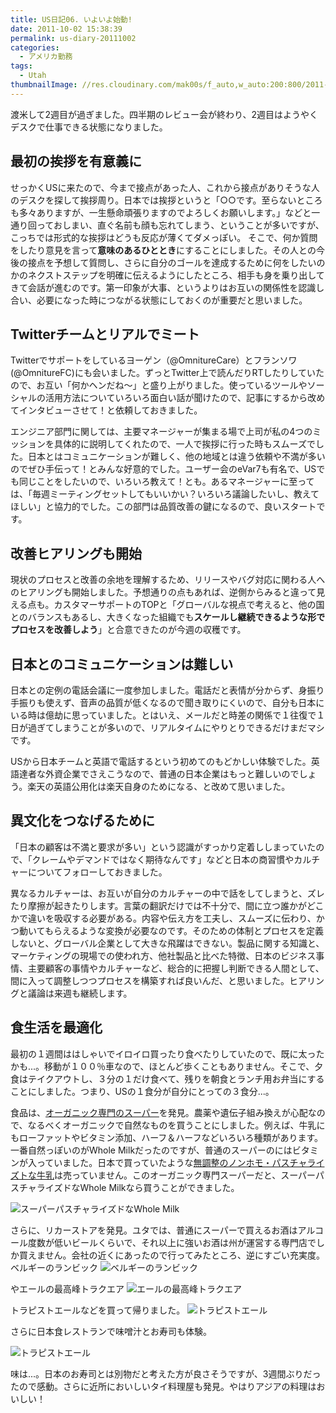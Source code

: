 ```yaml
---
title: US日記06. いよいよ始動!
date: 2011-10-02 15:38:39
permalink: us-diary-20111002
categories:
  - アメリカ勤務
tags:
  - Utah
thumbnailImage: //res.cloudinary.com/mak00s/f_auto,w_auto:200:800/2011-09-20-Cubicle-from-Top.jpg
---
```

渡米して2週目が過ぎました。四半期のレビュー会が終わり、2週目はようやくデスクで仕事できる状態になりました。

## 最初の挨拶を有意義に

せっかくUSに来たので、今まで接点があった人、これから接点がありそうな人のデスクを探して挨拶周り。日本では挨拶というと「○○です。至らないところも多々ありますが、一生懸命頑張りますのでよろしくお願いします。」などと一通り回っておしまい、直ぐ名前も顔も忘れてしまう、ということが多いですが、こっちでは形式的な挨拶はどうも反応が薄くてダメっぽい。
そこで、何か質問をしたり意見を言って**意味のあるひととき**にすることにしました。その人との今後の接点を予想して質問し、さらに自分のゴールを達成するために何をしたいのかのネクストステップを明確に伝えるようにしたところ、相手も身を乗り出してきて会話が進むのです。第一印象が大事、というよりはお互いの関係性を認識し合い、必要になった時につながる状態にしておくのが重要だと思いました。
<!-- more -->

## Twitterチームとリアルでミート

Twitterでサポートをしているヨーゲン（@OmnitureCare）とフランソワ(@OmnitureFC)にも会いました。ずっとTwitter上で読んだりRTしたりしていたので、お互い「何かヘンだね～」と盛り上がりました。使っているツールやソーシャルの活用方法についていろいろ面白い話が聞けたので、記事にするから改めてインタビューさせて！と依頼しておきました。

エンジニア部門に関しては、主要マネージャーが集まる場で上司が私の4つのミッションを具体的に説明してくれたので、一人で挨拶に行った時もスムーズでした。日本とはコミュニケーションが難しく、他の地域とは違う依頼や不満が多いのでぜひ手伝って！とみんな好意的でした。ユーザー会のeVar7も有名で、USでも同じことをしたいので、いろいろ教えて！とも。あるマネージャーに至っては、「毎週ミーティングセットしてもいいかい？いろいろ議論したいし、教えてほしい」と協力的でした。この部門は品質改善の鍵になるので、良いスタートです。

## 改善ヒアリングも開始

現状のプロセスと改善の余地を理解するため、リリースやバグ対応に関わる人へのヒアリングも開始しました。予想通りの点もあれば、逆側からみると違って見える点も。カスタマーサポートのTOPと「グローバルな視点で考えると、他の国とのバランスもあるし、大きくなった組織でも**スケールし継続できるような形でプロセスを改善しよう**」と合意できたのが今週の収穫です。

## 日本とのコミュニケーションは難しい

日本との定例の電話会議に一度参加しました。電話だと表情が分からず、身振り手振りも使えず、音声の品質が低くなるので聞き取りにくいので、自分も日本にいる時は億劫に思っていました。とはいえ、メールだと時差の関係で１往復で１日が過ぎてしまうことが多いので、リアルタイムにやりとりできるだけまだマシです。

USから日本チームと英語で電話するという初めてのもどかしい体験でした。英語達者な外資企業でさえこうなので、普通の日本企業はもっと難しいのでしょう。楽天の英語公用化は楽天自身のためになる、と改めて思いました。

## 異文化をつなげるために

「日本の顧客は不満と要求が多い」という認識がすっかり定着ししまっていたので、「クレームやデマンドではなく期待なんです」などと日本の商習慣やカルチャーについてフォローしておきました。

異なるカルチャーは、お互いが自分のカルチャーの中で話をしてしまうと、ズレたり摩擦が起きたりします。言葉の翻訳だけでは不十分で、間に立つ誰かがどこかで違いを吸収する必要がある。内容や伝え方を工夫し、スムーズに伝わり、かつ動いてもらえるような変換が必要なのです。そのための体制とプロセスを定義しないと、グローバル企業として大きな飛躍はできない。製品に関する知識と、マーケティングの現場での使われ方、他社製品と比べた特徴、日本のビジネス事情、主要顧客の事情やカルチャーなど、総合的に把握し判断できる人間として、間に入って調整しつつプロセスを構築すれば良いんだ、と思いました。ヒアリングと議論は来週も継続します。

## 食生活を最適化

最初の１週間ははしゃいでイロイロ買ったり食べたりしていたので、既に太ったかも...。移動が１００％車なので、ほとんど歩くこともありません。そこで、夕食はテイクアウトし、３分の１だけ食べて、残りを朝食とランチ用お弁当にすることにしました。つまり、USの１食分が自分にとっての３食分...。

食品は、[オーガニック専門のスーパー](http://www.goodearthnaturalfoods.com/)を発見。農薬や遺伝子組み換えが心配なので、なるべくオーガニックで自然なものを買うことにしました。例えば、牛乳にもローファットやビタミン添加、ハーフ＆ハーフなどいろいろ種類があります。一番自然っぽいのがWhole Milkだったのですが、普通のスーパーのにはビタミンが入っていました。日本で買っていたような[無調整のノンホモ・パスチャライズトな牛乳](http://www.milk.or.jp/belief/pasteurizedmilk.html)は売っていません。このオーガニック専門スーパーだと、スーパーパスチャライズドなWhole Milkなら買うことができました。

<img sizes="100vw" src="//res.cloudinary.com/mak00s/f_auto,w_auto:200:800/2011-10-01-Organic-Valley-Milk.jpg" sizes="100vw" alt="スーパーパスチャライズドなWhole Milk" />

さらに、リカーストアを発見。ユタでは、普通にスーパーで買えるお酒はアルコール度数が低いビールくらいで、それ以上に強いお酒は州が運営する専門店でしか買えません。会社の近くにあったので行ってみたところ、逆にすごい充実度。ベルギーのランビック
<img sizes="100vw" src="//res.cloudinary.com/mak00s/f_auto,w_auto:200:800/2011-09-30-Lambic-Beer.jpg" sizes="100vw" alt="ベルギーのランビック" />

やエールの最高峰トラクエア
<img sizes="100vw" src="//res.cloudinary.com/mak00s/f_auto,w_auto:200:800/2011-09-30-4-Beers.jpg" sizes="100vw" alt="エールの最高峰トラクエア" />

トラピストエールなどを買って帰りました。
<img sizes="100vw" src="//res.cloudinary.com/mak00s/f_auto,w_auto:200:800/2011-09-30-Oval-Beer.jpg" sizes="100vw" alt="トラピストエール" />

さらに日本食レストランで味噌汁とお寿司も体験。

<img sizes="100vw" src="//res.cloudinary.com/mak00s/f_auto,w_auto:200:800,e_auto_brightness/2011-10-01-Sushi-in-Utah.jpg" sizes="100vw" alt="トラピストエール" />

味は...。日本のお寿司とは別物だと考えた方が良さそうですが、3週間ぶりだったので感動。さらに近所においしいタイ料理屋も発見。やはりアジアの料理はおいしい！